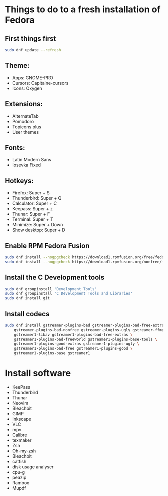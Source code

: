# Things to do to a fresh installation of Fedora

## First things first

```bash
sudo dnf update --refresh
```

## Theme:
- Apps: GNOME-PRO
- Cursors: Capitaine-cursors
- Icons: Oxygen

## Extensions:
- AlternateTab
- Pomodoro
- Topicons plus
- User themes

## Fonts:
- Latin Modern Sans
- Iosevka Fixed

## Hotkeys:
- Firefox: Super + S
- Thunderbird: Super + Q
- Calculator: Super + C
- Keepass: Super + z
- Thunar: Super + F
- Terminal: Super + T
- Minimize: Super + Down
- Show desktop: Super + D


## Enable RPM Fedora Fusion

```bash
sudo dnf install --nogpgcheck https://download1.rpmfusion.org/free/fedora/rpmfusion-free-release-31.noarch.rpm
sudo dnf install --nogpgcheck https://download1.rpmfusion.org/nonfree/fedora/rpmfusion-nonfree-release-t1.noarch.rpm
```

## Install the C Development tools

```bash
sudo dnf groupinstall 'Development Tools'
sudo dnf groupinstall 'C Development Tools and Libraries'
sudo dnf install git
```

## Install codecs

```bash
sudo dnf install gstreamer-plugins-bad gstreamer-plugins-bad-free-extras \
	gstreamer-plugins-bad-nonfree gstreamer-plugins-ugly gstreamer-ffmpeg \
	gstreamer1-libav gstreamer1-plugins-bad-free-extras \
	gstreamer1-plugins-bad-freeworld gstreamer1-plugins-base-tools \
	gstreamer1-plugins-good-extras gstreamer1-plugins-ugly \
	gstreamer1-plugins-bad-free gstreamer1-plugins-good \
	gstreamer1-plugins-base gstreamer1
```

# Install software

- KeePass
- Thunderbird
- Thunar
- Neovim
- Bleachbit
- GIMP
- Inkscape
- VLC
- mpv
- Calibre
- texmaker
- Zsh
- Oh-my-zsh
- Bleachbit
- catfish
- disk usage analyser
- cpu-g
- peazip
- Rambox
- Mupdf
